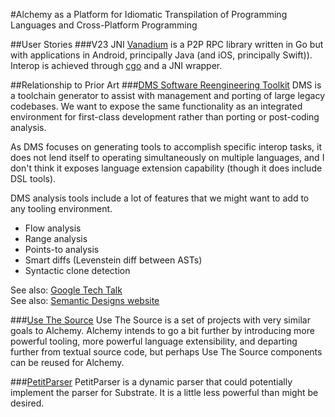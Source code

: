 #Alchemy as a Platform for Idiomatic Transpilation of Programming Languages and Cross-Platform Programming

##User Stories
###V23 JNI 
[Vanadium](https://vanadium.github.io) is a P2P RPC library written in Go but with applications in Android, principally Java (and iOS, principally Swift)). Interop is achieved through [cgo](https://golang.org/cmd/cgo/) and a JNI wrapper.

##Relationship to Prior Art
###[DMS Software Reengineering Toolkit](https://en.wikipedia.org/wiki/DMS_Software_Reengineering_Toolkit)
DMS is a toolchain generator to assist with management and porting of large legacy codebases. We want to expose the same functionality as an integrated environment for first-class development rather than porting or post-coding analysis.

As DMS focuses on generating tools to accomplish specific interop tasks, it does not lend itself to operating simultaneously on multiple languages, and I don't think it exposes language extension capability (though it does include DSL tools).

DMS analysis tools include a lot of features that we might want to add to any tooling environment.
* Flow analysis
* Range analysis
* Points-to analysis
* Smart diffs (Levenstein diff between ASTs)
* Syntactic clone detection

See also: [Google Tech Talk](https://www.youtube.com/watch?v=C-_dw9iEzhA)  
See also: [Semantic Designs website](http://www.semanticdesigns.com/index.html)

###[Use The Source](http://usethesource.io/)
Use The Source is a set of projects with very similar goals to Alchemy. Alchemy intends to go a bit further by introducing more powerful tooling, more powerful language extensibility, and departing further from textual source code, but perhaps Use The Source components can be reused for Alchemy.

###[PetitParser](http://scg.unibe.ch/research/helvetia/petitparser)
PetitParser is a dynamic parser that could potentially implement the parser for Substrate. It is a little less powerful than might be desired.
